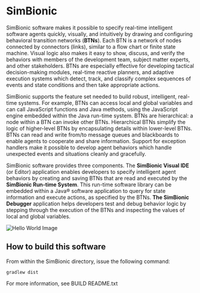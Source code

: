 # SimBionic
SimBionic software makes it possible to specify real-time intelligent software agents quickly, visually, and intuitively by drawing and configuring behavioral transition networks (**BTNs**). Each BTN is a network of nodes connected by connectors (links), similar to a flow chart or finite state machine. Visual logic also makes it easy to show, discuss, and verify the behaviors with members of the development team, subject matter experts, and other stakeholders. BTNs are especially effective for developing tactical decision-making modules, real-time reactive planners, and adaptive execution systems which detect, track, and classify complex sequences of events and state conditions and then take appropriate actions.

SimBionic supports the feature set needed to build robust, intelligent, real-time systems. For example, BTNs can access local and global variables and can call JavaScript functions and Java methods, using the JavaScript engine embedded within the Java run-time system. BTNs are hierarchical: a node within a BTN can invoke other BTNs. Hierarchical BTNs simplify the logic of higher-level BTNs by encapsulating details within lower-level BTNs. BTNs can read and write from/to message queues and blackboards to enable agents to cooperate and share information. Support for exception handlers make it possible to develop agent behaviors which handle unexpected events and situations cleanly and gracefully. 

SimBionic software provides three components. The **SimBionic Visual IDE** (or Editor) application enables developers to specify intelligent agent behaviors by creating and saving BTNs that are read and executed by the **SimBionic Run-time System**.  This run-time software library can be embedded within a Java® software application to query for state information and execute actions, as specified by the BTNs. **The SimBionic Debugger** application helps developers test and debug behavior logic by stepping through the execution of the BTNs and inspecting the values of local and global variables.

![Hello World Image](https://github.com/StottlerHenkeAssociates/SimBionic/blob/master/samples/HelloWorld/HelloWorld.png)

## How to build this software
From within the SimBionic directory, issue the following command:

`gradlew dist`

For more information, see BUILD README.txt
